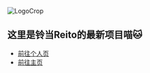 ![LogoCrop](https://user-images.githubusercontent.com/29846655/213615552-f2a6c9aa-13e5-48ac-8357-03e1f143709e.png)

## 这里是铃当Reito的最新项目喵🐱

- [前往个人页](https://github.com/cnSchwarzer)
- [前往主页](https://reito.fun)
